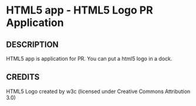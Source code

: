 HTML5 app - HTML5 Logo PR Application
================================


DESCRIPTION
---------------------------------------
HTML5 app is application for PR.
You can put a html5 logo in a dock.

CREDITS
---------------------------------------
HTML5 Logo created by w3c (licensed under Creative Commons Attribution 3.0)
